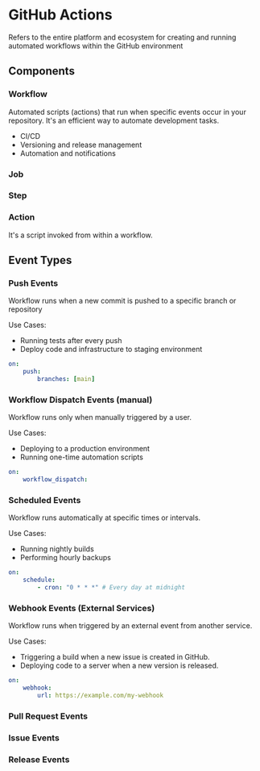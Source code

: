 # GitHub Actions

Refers to the entire platform and ecosystem for creating and running automated workflows within the GitHub environment

## Components

### Workflow

Automated scripts (actions) that run when specific events occur in your repository. It's an efficient way to automate development tasks.

- CI/CD
- Versioning and release management
- Automation and notifications

### Job

### Step

### Action

It's a script invoked from within a workflow.

## Event Types

### Push Events

Workflow runs when a new commit is pushed to a specific branch or repository

Use Cases:

- Running tests after every push
- Deploy code and infrastructure to staging environment

```YAML
on:
    push:
        branches: [main]
```

### Workflow Dispatch Events (manual)

Workflow runs only when manually triggered by a user.

Use Cases:

- Deploying to a production environment
- Running one-time automation scripts

```YAML
on:
    workflow_dispatch:
```

### Scheduled Events

Workflow runs automatically at specific times or intervals.

Use Cases:

- Running nightly builds
- Performing hourly backups

```YAML
on:
    schedule:
        - cron: "0 * * *" # Every day at midnight
```

### Webhook Events (External Services)

Workflow runs when triggered by an external event from another service.

Use Cases:

- Triggering a build when a new issue is created in GitHub.
- Deploying code to a server when a new version is released.

```YAML
on:
    webhook:
        url: https://example.com/my-webhook
```

### Pull Request Events

### Issue Events

### Release Events
